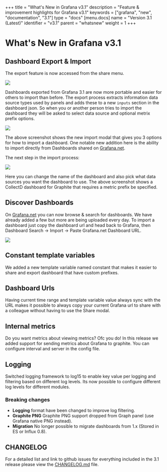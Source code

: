 +++
title = "What's New in Grafana v3.1"
description = "Feature & improvement highlights for Grafana v3.1"
keywords = ["grafana", "new", "documentation", "3.1"]
type = "docs"
[menu.docs]
name = "Version 3.1 (Latest)"
identifier = "v3.1"
parent = "whatsnew"
weight = 1
+++

# What's New in Grafana v3.1

## Dashboard Export & Import

The export feature is now accessed from the share menu.

<img src="img/docs/v31/export_menu.png">

Dashboards exported from Grafana 3.1 are now more portable and easier for others to import than before.
The export process extracts information data source types used by panels and adds these to a new `inputs`
section in the dashboard json. So when you or another person tries to import the dashboard they will be asked to
select data source and optional metrix prefix options.

<img src="img/docs/v31/import_step1.png">

The above screenshot shows the new import modal that gives you 3 options for how to import a dashboard.
One notable new addition here is the ability to import directly from Dashboards shared on [Grafana.net](https://grafana.net).

The next step in the import process:

<img src="img/docs/v31/import_step2.png">

Here you can change the name of the dashboard and also pick what data sources you want the dashboard to use. The above screenshot
shows a CollectD dashboard for Graphite that requires a metric prefix be specified.

## Discover Dashboards

On [Grafana.net](https://grafana.net) you can now browse & search for dashboards. We have already added a few but
more are being uploaded every day. To import a dashboard just copy the dashboard url and head back to Grafana,
then Dashboard Search -> Import -> Paste Grafana.net Dashboard URL.

<img src="img/docs/v31/gnet_dashboards_list.png">

## Constant template variables

We added a new template variable named constant that makes it easier to share and export dashboard that have custom prefixes.

## Dashboard Urls
Having current time range and template variable value always sync with the URL makes it possible to always copy your current
Grafana url to share with a colleague without having to use the Share modal.

## Internal metrics

Do you want metrics about viewing metrics? Ofc you do! In this release we added support for sending metrics about Grafana to graphite.
You can configure interval and server in the config file.

## Logging

Switched logging framework to log15 to enable key value per logging and filtering based on different log levels.
Its now possible to configure different log levels for different modules.

### Breaking changes
- **Logging** format have been changed to improve log filtering.
- **Graphite PNG** Graphite PNG support dropped from Graph panel (use Grafana native PNG instead).
- **Migration** No longer possible to migrate dashboards from 1.x (Stored in ES or Influx 0.8).

## CHANGELOG

For a detailed list and link to github issues for everything included
in the 3.1 release please view the [CHANGELOG.md](https://github.com/grafana/grafana/blob/master/CHANGELOG.md)
file.
